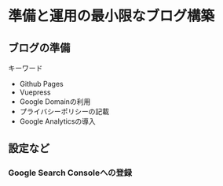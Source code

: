 # 準備と運用の最小限なブログ構築

## ブログの準備
キーワード
* Github Pages
* Vuepress
* Google Domainの利用
* プライバシーポリシーの記載
* Google Analyticsの導入

## 設定など

### Google Search Consoleへの登録
